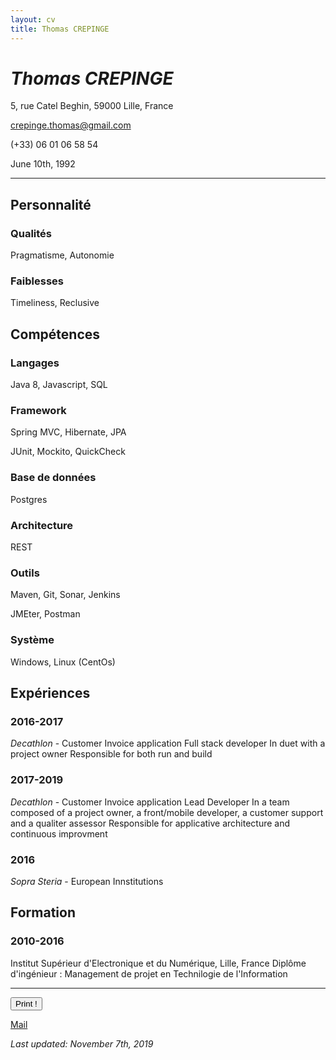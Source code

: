 ```yaml
---
layout: cv
title: Thomas CREPINGE
---
```

# *Thomas CREPINGE*

5, rue Catel Beghin, 59000 Lille, France

crepinge.thomas@gmail.com

(+33) 06 01 06 58 54

June 10th, 1992

---

## Personnalité

### Qualités
Pragmatisme, Autonomie

### Faiblesses
Timeliness, Reclusive

## Compétences

### Langages
Java 8, Javascript, SQL

### Framework
Spring MVC, Hibernate, JPA

JUnit, Mockito, QuickCheck

### Base de données
Postgres

### Architecture
REST

### Outils
Maven, Git, Sonar, Jenkins

JMEter, Postman

### Système
Windows, Linux (CentOs)

## Expériences

### 2016-2017
_Decathlon_ - Customer Invoice application
Full stack developer
In duet with a project owner
Responsible for both run and build

### 2017-2019
_Decathlon_ - Customer Invoice application
Lead Developer
In a team composed of a project owner, a front/mobile developer, a customer support and a qualiter assessor
Responsible for applicative architecture and continuous improvment

### 2016
_Sopra Steria_ - European Innstitutions

## Formation

### 2010-2016
Institut Supérieur d'Electronique et du Numérique, Lille, France
Diplôme d'ingénieur : Management de projet en Technilogie de l'Information

---

<button id="bt-print" onclick="window.print();">Print !</button>

[Mail](mailto:crepinge.thomas@gmail.com)

*Last updated: November 7th, 2019*



